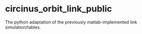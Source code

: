 # circinus_orbit_link_public

The python adaptation of the previously matlab-implemented link simulation/tables. 

